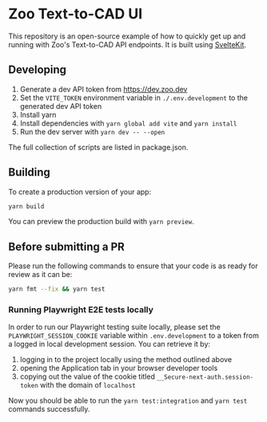 # Zoo Text-to-CAD UI

This repository is an open-source example of how to quickly get up and running with Zoo's Text-to-CAD API endpoints. It is built using [SvelteKit](https://kit.svelte.dev/).

## Developing

1. Generate a dev API token from https://dev.zoo.dev
2. Set the `VITE_TOKEN` environment variable in `./.env.development` to the generated dev API token
3. Install yarn
4. Install dependencies with `yarn global add vite` and `yarn install`
5. Run the dev server with `yarn dev -- --open`

The full collection of scripts are listed in package.json.

## Building

To create a production version of your app:

```bash
yarn build
```

You can preview the production build with `yarn preview`.

## Before submitting a PR

Please run the following commands to ensure that your code is as ready for review as it can be:

```bash
yarn fmt --fix && yarn test
```

### Running Playwright E2E tests locally

In order to run our Playwright testing suite locally, please set the `PLAYWRIGHT_SESSION_COOKIE` variable within `.env.development` to a token from a logged in local development session. You can retrieve it by:

1. logging in to the project locally using the method outlined above
2. opening the Application tab in your browser developer tools
3. copying out the value of the cookie titled `__Secure-next-auth.session-token` with the domain of `localhost`

Now you should be able to run the `yarn test:integration` and `yarn test` commands successfully.
